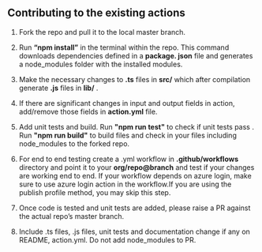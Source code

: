 ## Contributing to the existing actions

1. Fork the repo and pull it to the local master branch.

1. Run __“npm install”__ in the terminal within the repo. This command downloads dependencies defined in a __package. json__ file and generates a node_modules folder with the installed modules.

1. Make the necessary changes to __.ts__ files in __src/__ which after compilation generate __.js__ files in __lib/__ .

1. If there are significant changes in input and output fields in action, add/remove those fields in __action.yml__ file.

1. Add unit tests and build. Run __"npm run test"__ to check if unit tests pass . Run __"npm run build"__ to build files and check in your files including node_modules to the forked repo.
 
1. For end to end testing create a .yml workflow in __.github/workflows__ directory  and point it to your __org/repo@branch__ and test if your changes are working end to end. If your workflow depends on azure login, make sure to use azure login action in the workflow.If you are using the publish profile method, you may skip this step.
 
1. Once code is tested and unit tests are added, please raise a PR against the actual repo’s master branch.

1. Include .ts files, .js files, unit tests and documentation change if any on README, action.yml. Do not add node_modules to PR.
